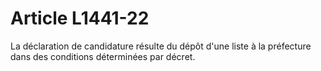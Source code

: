 # Article L1441-22

La déclaration de candidature résulte du dépôt d'une liste à la préfecture dans des conditions déterminées par décret.